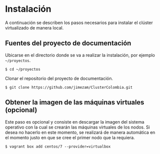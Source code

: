 # Instalación

A continuación se describen los pasos necesarios para instalar el clúster virtualizado de manera local.

## Fuentes del proyecto de documentación

Ubicarse en el directorio donde se va a realizar la instalación, por ejemplo `~/proyectos`.

```
$ cd ~/proyectos
```

Clonar el repositorio del proyecto de documentación.

```
$ git clone https://github.com/jimezam/ClusterColombia.git
```

## Obtener la imagen de las máquinas virtuales (opcional)

Este paso es opcional y consiste en descargar la imagen del sistema operativo con la cual se crearán las máquinas virtuales de los nodos.  Si desea no hacerlo en este momento, se realizará de manera automática en el momento justo en que se cree el primer nodo que la requiera.

```
$ vagrant box add centos/7 --provider=virtualbox
```

